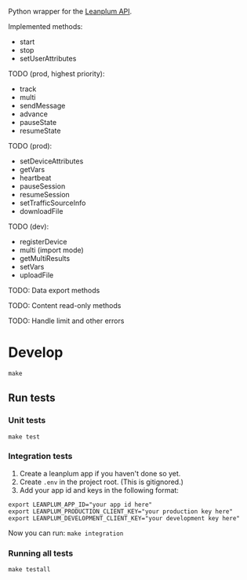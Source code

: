 Python wrapper for the [Leanplum API](https://www.leanplum.com/dashboard#/4510371447570432/help/setup/api).

Implemented methods:
- start
- stop
- setUserAttributes

TODO (prod, highest priority):
- track
- multi
- sendMessage
- advance
- pauseState
- resumeState

TODO (prod):
- setDeviceAttributes
- getVars
- heartbeat
- pauseSession
- resumeSession
- setTrafficSourceInfo
- downloadFile

TODO (dev):
- registerDevice
- multi (import mode)
- getMultiResults
- setVars
- uploadFile

TODO: Data export methods

TODO: Content read-only methods
 
TODO: Handle limit and other errors

# Develop

```python
make
```

## Run tests

### Unit tests
`make test`

### Integration tests
1. Create a leanplum app if you haven't done so yet.
2. Create `.env` in the project root. (This is gitignored.)
3. Add your app id and keys in the following format:
```
export LEANPLUM_APP_ID="your app id here"
export LEANPLUM_PRODUCTION_CLIENT_KEY="your production key here"
export LEANPLUM_DEVELOPMENT_CLIENT_KEY="your development key here"
```

Now you can run:
`make integration`

### Running all tests
`make testall`
